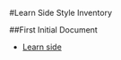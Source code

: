 #Learn Side Style Inventory

##First Initial Document
* [Learn side](/style-inventories/LEARN_Style_Audit.pptx)
